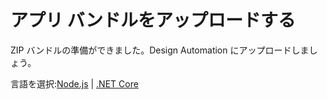 # アプリ バンドルをアップロードする

ZIP バンドルの準備ができました。Design Automation にアップロードしましょう。

言語を選択:[Node.js](designautomation/appbundle/nodejs) | [.NET Core](designautomation/appbundle/netcore)